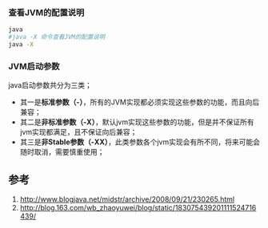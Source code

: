 


### 查看JVM的配置说明

```bash
java
#java -X 命令查看JVM的配置说明
java -X
```

### JVM启动参数

java启动参数共分为三类；
* 其一是**标准参数（-）**，所有的JVM实现都必须实现这些参数的功能，而且向后兼容；
* 其二是**非标准参数（-X）**，默认jvm实现这些参数的功能，但是并不保证所有jvm实现都满足，且不保证向后兼容；
* 其三是**非Stable参数（-XX）**，此类参数各个jvm实现会有所不同，将来可能会随时取消，需要慎重使用；


## 参考

1. http://www.blogjava.net/midstr/archive/2008/09/21/230265.html
2. http://blog.163.com/wb_zhaoyuwei/blog/static/183075439201111524716439/